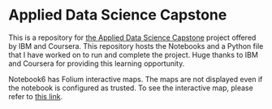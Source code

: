 # Applied Data Science Capstone
This is a repository for [the Applied Data Science Capstone](https://www.coursera.org/learn/applied-data-science-capstone) project offered by IBM and Coursera. This repository hosts the Notebooks and a Python file that I have worked on to run and complete the project. Huge thanks to IBM and Coursera for providing this learning opportunity.

Notebook6 has Folium interactive maps. The maps are not displayed even if the notebook is configured as trusted. To see the interactive map, please refer to [this link](https://nbviewer.org/github/jungkees/IBM-data-science-capstone/blob/main/Notebook6_Launch_Site_Locations_Analysis.ipynb).
